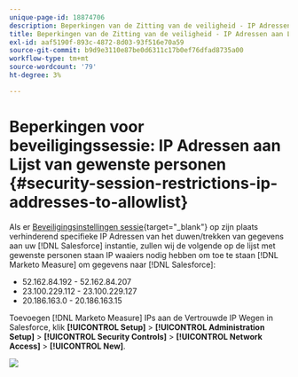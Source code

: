 ```yaml
---
unique-page-id: 18874706
description: Beperkingen van de Zitting van de veiligheid - IP Adressen aan Lijst van gewenste personen - Marketo Measure - de Documentatie van het Product
title: Beperkingen van de Zitting van de veiligheid - IP Adressen aan Lijst van gewenste personen
exl-id: aaf5190f-893c-4872-8d03-93f516e70a59
source-git-commit: b9d9e3110e87be0d6311c17b0ef76dfad8735a00
workflow-type: tm+mt
source-wordcount: '79'
ht-degree: 3%

---
```


# Beperkingen voor beveiligingssessie: IP Adressen aan Lijst van gewenste personen {#security-session-restrictions-ip-addresses-to-allowlist}

Als er [Beveiligingsinstellingen sessie](https://help.salesforce.com/articleView?id=admin_sessions.htm&amp;type=0){target="_blank"} op zijn plaats verhinderend specifieke IP Adressen van het duwen/trekken van gegevens aan uw [!DNL Salesforce] instantie, zullen wij de volgende op de lijst met gewenste personen staan IP waaiers nodig hebben om toe te staan [!DNL Marketo Measure] om gegevens naar [!DNL Salesforce]:

* 52.162.84.192 - 52.162.84.207
* 23.100.229.112 - 23.100.229.127
* 20.186.163.0 - 20.186.163.15

Toevoegen [!DNL Marketo Measure] IPs aan de Vertrouwde IP Wegen in Salesforce, klik **[!UICONTROL Setup]** > **[!UICONTROL Administration Setup]** > **[!UICONTROL Security Controls]** > **[!UICONTROL Network Access]** > **[!UICONTROL New]**.

![](assets/1.png)
